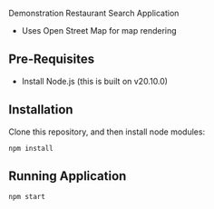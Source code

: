 Demonstration Restaurant Search Application 

* Uses Open Street Map for map rendering

## Pre-Requisites
* Install Node.js (this is built on v20.10.0)

## Installation
Clone this repository, and then install node modules:
```
npm install
```

## Running Application
```
npm start
```


